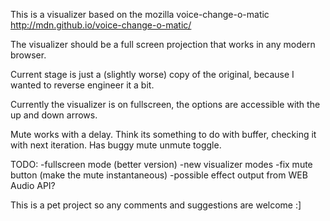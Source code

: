 This is a visualizer based on the mozilla voice-change-o-matic
http://mdn.github.io/voice-change-o-matic/

The visualizer should be a full screen projection that works in any modern browser.

Current stage is just a (slightly worse) copy of the original, because I wanted to reverse engineer it a bit.

Currently the visualizer is on fullscreen, the options are accessible with the up and down arrows.

Mute works with a delay. Think its something to do with buffer, checking it with next iteration.
Has buggy mute unmute toggle.

TODO:
-fullscreen mode (better version)
-new visualizer modes
-fix mute button (make the mute instantaneous)
-possible effect output from WEB Audio API?

This is a pet project so any comments and suggestions are welcome :]
